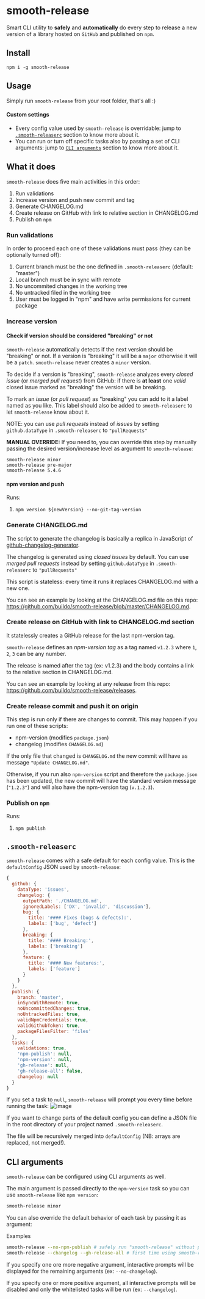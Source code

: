 # smooth-release
Smart CLI utility to **safely** and **automatically** do every step to release a new version of a library hosted on `GitHub` and published on `npm`.

## Install
`npm i -g smooth-release`

## Usage
Simply run `smooth-release` from your root folder, that's all :)

#### Custom settings
- Every config value used by `smooth-release` is overridable: jump to [`.smooth-releaserc`](https://github.com/buildo/smooth-release#smooth-releaserc) section to know more about it.
- You can run or turn off specific tasks also by passing a set of CLI arguments: jump to [`CLI arguments`](https://github.com/buildo/smooth-release#cli-arguments) section to know more about it.


## What it does
`smooth-release` does five main activities in this order:

1. Run validations
2. Increase version and push new commit and tag
3. Generate CHANGELOG.md
4. Create release on GitHub with link to relative section in CHANGELOG.md
5. Publish on `npm`

### Run validations
In order to proceed each one of these validations must pass (they can be optionally turned off):

1. Current branch must be the one defined in `.smooth-releaserc` (default: "master")
2. Local branch must be in sync with remote
3. No uncommited changes in the working tree
4. No untracked filed in the working tree
5. User must be logged in "npm" and have write permissions for current package

### Increase version


#### Check if version should be considered "breaking" or not
`smooth-release` automatically detects if the next version should be "breaking" or not.
If a version is "breaking" it will be a `major` otherwise it will be a `patch`.
`smooth-release` never creates a `minor` version.

To decide if a version is "breaking", `smooth-release` analyzes every *closed issue* (or *merged pull request*) from GitHub: if there is **at least** one *valid* closed issue marked as "breaking" the version will be breaking.

To mark an *issue* (or *pull request*) as "breaking" you can add to it a label named as you like. This label should also be added to `smooth-releaserc` to let `smooth-release` know about it.

NOTE: you can use *pull requests* instead of *issues* by setting `github.dataType` in `.smooth-releaserc` to `"pullRequests"`

**MANUAL OVERRIDE:**
If you need to, you can override this step by manually passing the desired version/increase level as argument to `smooth-release`:

```
smooth-release minor
smooth-release pre-major
smooth-release 5.4.6
```

#### npm version and push
Runs:

1. `npm version ${newVersion} --no-git-tag-version`

### Generate CHANGELOG.md
The script to generate the changelog is basically a replica in JavaScript of [github-changelog-generator](https://github.com/skywinder/github-changelog-generator).

The changelog is generated using *closed issues* by default. You can use *merged pull requests* instead by setting `github.dataType` in `.smooth-releaserc` to `"pullRequests"`

This script is stateless: every time it runs it replaces CHANGELOG.md with a new one.

You can see an example by looking at the CHANGELOG.md file on this repo: https://github.com/buildo/smooth-release/blob/master/CHANGELOG.md.

### Create release on GitHub with link to CHANGELOG.md section
It statelessly creates a GitHub release for the last npm-version tag.

`smooth-release` defines an *npm-version tag* as a tag named `v1.2.3` where `1`, `2`, `3` can be any number.

The release is named after the tag (ex: v1.2.3) and the body contains a link to the relative section in CHANGELOG.md.

You can see an example by looking at any release from this repo: https://github.com/buildo/smooth-release/releases.

### Create release commit and push it on origin
This step is run only if there are changes to commit. This may happen if you run one of these scripts:
- npm-version (modifies `package.json`)
- changelog (modifies `CHANGELOG.md`)

If the only file that changed is `CHANGELOG.md` the new commit will have as message `"Update CHANGELOG.md"`.

Otherwise, if you run also `npm-version` script and therefore the `package.json` has been updated, the new commit will have the standard version message (`"1.2.3"`) and will also have the npm-version tag (`v.1.2.3`).


### Publish on `npm`
Runs:

1. `npm publish`

## `.smooth-releaserc`
`smooth-release` comes with a safe default for each config value. This is the `defaultConfig` JSON used by `smooth-release`:

```js
{
  github: {
    dataType: 'issues',
    changelog: {
      outputPath: './CHANGELOG.md',
      ignoredLabels: ['DX', 'invalid', 'discussion'],
      bug: {
        title: '#### Fixes (bugs & defects):',
        labels: ['bug', 'defect']
      },
      breaking: {
        title: '#### Breaking:',
        labels: ['breaking']
      },
      feature: {
        title: '#### New features:',
        labels: ['feature']
      }
    }
  },
  publish: {
    branch: 'master',
    inSyncWithRemote: true,
    noUncommittedChanges: true,
    noUntrackedFiles: true,
    validNpmCredentials: true,
    validGithubToken: true,
    packageFilesFilter: 'files'
  },
  tasks: {
    validations: true,
    'npm-publish': null,
    'npm-version': null,
    'gh-release': null,
    'gh-release-all': false,
    changelog: null
  }
}
```

If you set a task to `null`, `smooth-release` will prompt you every time before running the task:
![image](https://cloud.githubusercontent.com/assets/4029499/21606902/e78f23d0-d1b2-11e6-9c17-b4bccf853856.png)

If you want to change parts of the default config you can define a JSON file in the root directory of your project named `.smooth-releaserc`.

The file will be recursively merged into `defaultConfig` (NB: arrays are replaced, not merged!).


## CLI arguments
`smooth-release` can be configured using CLI arguments as well.

The main argument is passed directly to the `npm-version` task so you can use `smooth-release` like `npm version`:
```bash
smooth-release minor
```

You can also override the default behavior of each task by passing it as argument:

Examples
```bash
smooth-release --no-npm-publish # safely run "smooth-release" without publishing on "npm"
smooth-release --changelog --gh-release-all # first time using smooth-release on your repo? this way you add a CHANGELOG.md and a GitHub release for every npm verison tag :)
```

If you specify one ore more negative argument, interactive prompts will be displayed for the remaining arguments (ex: `--no-changelog`).

If you specify one or more positive argument, all interactive prompts will be disabled and only the whitelisted tasks will be run (ex: `--changelog`).
